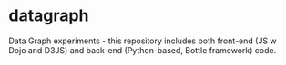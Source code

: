 datagraph
=========

Data Graph experiments - this repository includes both front-end (JS w Dojo and D3JS) and back-end (Python-based, Bottle framework) code.
